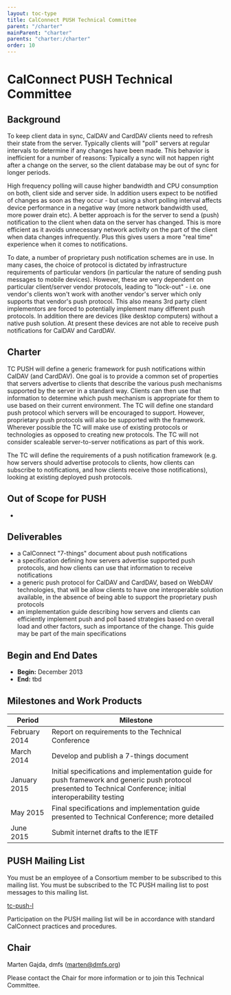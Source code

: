 ```yaml
---
layout: toc-type
title: CalConnect PUSH Technical Committee
parent: "/charter"
mainParent: "charter"
parents: "charter:/charter"
order: 10
---
```


# CalConnect PUSH Technical Committee

## Background

To keep client data in sync, CalDAV and CardDAV clients need to refresh their state from the server. Typically clients will "poll" servers at regular intervals to determine if any changes have been made. This behavior is inefficient for a number of reasons: Typically a sync will not happen right after a change on the server, so the client database may be out of sync for longer periods.

High frequency polling will cause higher bandwidth and CPU consumption on both, client side and server side. In addition users expect to be notified of changes as soon as they occur - but using a short polling interval affects device performance in a negative way (more network bandwidth used, more power drain etc). A better approach is for the server to send a (push) notification to the client when data on the server has changed. This is more efficient as it avoids unnecessary network activity on the part of the client when data changes infrequently. Plus this gives users a more "real time" experience when it comes to notifications.

To date, a number of proprietary push notification schemes are in use. In many cases, the choice of protocol is dictated by infrastructure requirements of particular vendors (in particular the nature of sending push messages to mobile devices). However, these are very dependent on particular client/server vendor protocols, leading to "lock-out" - i.e. one vendor's clients won't work with another vendor's server which only supports that vendor's push protocol. This also means 3rd party client implementors are forced to potentially implement many different push protocols. In addition there are devices (like desktop computers) without a native push solution. At present these devices are not able to receive push notifications for CalDAV and CardDAV.

## Charter

TC PUSH will define a generic framework for push notifications within CalDAV (and CardDAV). One goal is to provide a common set of properties that servers advertise to clients that describe the various push mechanisms supported by the server in a standard way. Clients can then use that information to determine which push mechanism is appropriate for them to use based on their current environment. The TC will define one standard push protocol which servers will be encouraged to support. However, proprietary push protocols will also be supported with the framework. Wherever possible the TC will make use of existing protocols or technologies as opposed to creating new protocols. The TC will not consider scaleable server-to-server notifications as part of this work.

The TC will define the requirements of a push notification framework (e.g. how servers should advertise protocols to clients, how clients can subscribe to notifications, and how clients receive those notifications), looking at existing deployed push protocols.

## Out of Scope for PUSH

-
 
## Deliverables

- a CalConnect "7-things" document about push notifications
- a specification defining how servers advertise supported push protocols, and how clients can use that information to receive notifications
- a generic push protocol for CalDAV and CardDAV, based on WebDAV technologies, that will be allow clients to have one interoperable solution available, in the absence of being able to support the proprietary push protocols
- an implementation guide describing how servers and clients can efficiently implement push and poll based strategies based on overall load and other factors, such as importance of the change. This guide may be part of the main specifications

## Begin and End Dates

* **Begin:** December 2013
* **End:** tbd

## Milestones and Work Products

| Period | Milestone |
| --- | --- |
| February 2014 |	Report on requirements to the Technical Conference |
| March 2014 |	Develop and publish a 7-things document |
| January 2015 |	Initial specifications and implementation guide for push framework and generic push protocol presented to Technical Conference; initial interoperability testing |
| May 2015 |	Final specifications and implementation guide presented to Technical Conference; more detailed  |interoperability testing |
| June 2015 |	Submit internet drafts to the IETF |

## PUSH Mailing List

You must be an employee of a Consortium member to be subscribed to this mailing list.
You must be subscribed to the TC PUSH mailing list to post messages to this mailing list.

[tc-push-l](mailto:tc-push-l@lists.calconnect.org)

Participation on the PUSH mailing list will be in accordance with standard CalConnect practices and procedures.

## Chair 

Marten Gajda, dmfs ([marten@dmfs.org](mailto:marten@dmfs.org))

Please contact the Chair for more information or to join this Technical Committee.
